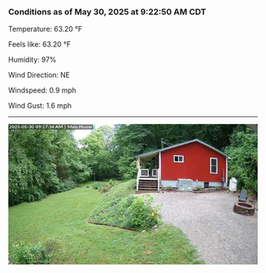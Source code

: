 ### Conditions as of May 30, 2025 at 9:22:50 AM CDT 

Temperature: 63.20 &deg;F

Feels like: 63.20 &deg;F

Humidity: 97%

Wind Direction: NE

Windspeed: 0.9 mph

Wind Gust: 1.6 mph

---

<img src="./images/latest.jpeg"/>

